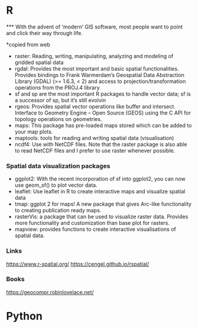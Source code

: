 
# R
*** With the advent of ‘modern’ GIS software, most people want to point and click their way through life. 

*copied from web

- raster: Reading, writing, manipulating, analyzing and modeling of gridded spatial data
- rgdal: Provides the most important and basic spatial functionalities. Provides bindings to Frank Warmerdam’s Geospatial Data Abstraction Library (GDAL) (>= 1.6.3, < 2) and access to projection/transformation operations from the PROJ.4 library
- sf and sp are the most important R packages to handle vector data; sf is a successor of sp, but it’s still evolvin
- rgeos: Provides spatial vector operations like buffer and intersect. Interface to Geometry Engine – Open Source (GEOS) using the C API for topology operations on geometries.
- maps: This package has pre-loaded maps stored which can be added to your map plots.
- maptools: tools for reading and writing spatial data (visualisation)
- ncdf4: Use with NetCDF files. Note that the raster package is also able to read NetCDF files and I prefer to use raster whenever possible.

### Spatial data visualization packages

- ggplot2: With the recent incorporation of sf into ggplot2, you can now use geom_sf() to plot vector data.
- leaflet: Use leaflet in R to create interactive maps and visualize spatial data
- tmap: ggplot 2 for maps! A new package that gives Arc-like functionality to creating publication ready maps.
- rasterVis: a package that can be used to visualize raster data. Provides more functionality and customization than base plot for rasters.
- mapview: provides functions to create interactive visualisations of spatial data.

### Links
https://www.r-spatial.org/
https://cengel.github.io/rspatial/

### Books
https://geocompr.robinlovelace.net/

# Python
